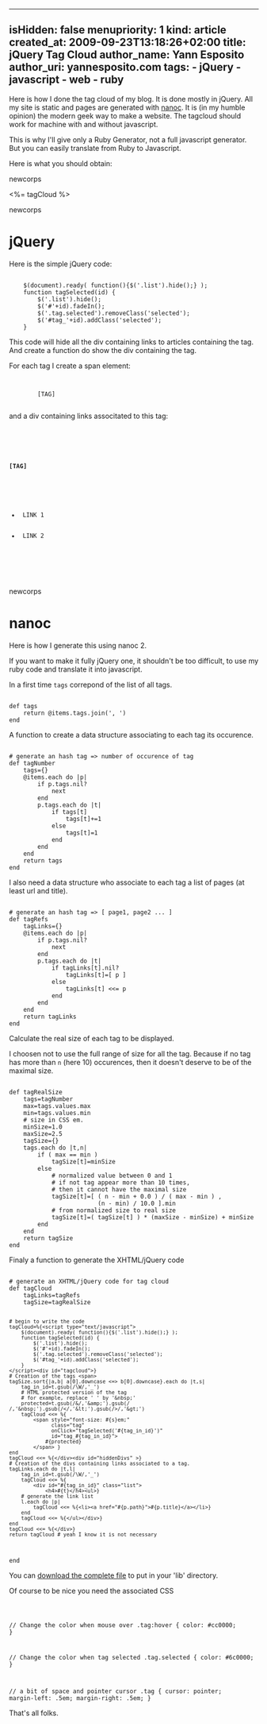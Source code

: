 -----
isHidden:       false
menupriority:   1
kind:           article
created_at:     2009-09-23T13:18:26+02:00
title: jQuery Tag Cloud
author_name: Yann Esposito
author_uri: yannesposito.com
tags:
    - jQuery
    - javascript
    - web
    - ruby
-----
Here is how I done the tag cloud of my blog. It is done mostly in jQuery.
All my site is static and pages are generated with [nanoc](nanoc.stoneship.org).
It is (in my humble opinion) the modern geek way to make a website. 
The tagcloud should work for machine with and without javascript.

This is why I'll give only a Ruby Generator, not a full javascript generator. 
But you can easily translate from Ruby to Javascript.

Here is what you should obtain:

newcorps

<div>
<%= tagCloud %>
</div>

newcorps

# jQuery

Here is the simple jQuery code:

<div>
<code class="javascript">
    $(document).ready( function(){$('.list').hide();} );
    function tagSelected(id) {
        $('.list').hide();
        $('#'+id).fadeIn();
        $('.tag.selected').removeClass('selected');
        $('#tag_'+id).addClass('selected');
    }
</code>
</div>

This code will hide all the div containing links to articles containing the tag. And create a function do show the div containing the tag.

For each tag I create a span element:

<div>
<code class="html">
    <span   style="font-size: 1.0em;" 
            class="tag" 
            onClick="tagSelected('[TAG]')" 
            id="tag_[TAG]">
        [TAG]
    </span> 
</code>
</div>

and a div containing links associtated to this tag:

<div>
<code class="html">
    <div id="[TAG]">
        <h4>[TAG]</h4>
        <ul>
            <li> LINK 1 </li>
            <li> LINK 2 </li>
        </ul>
    </div> 
</code>
</div>

newcorps

# nanoc

Here is how I generate this using nanoc 2.

If you want to make it fully jQuery one, it shouldn't be
too difficult, to use my ruby code and translate it into javascript.

In a first time `tags` correpond of the list of all tags.

<div>
<code class="ruby">
def tags
    return @items.tags.join(', ')
end
</code>
</div>

A function to create a data structure associating to each 
tag its occurence. 

<div>
<code class="ruby">
# generate an hash tag => number of occurence of tag
def tagNumber
    tags={}
    @items.each do |p|
        if p.tags.nil?
            next
        end
        p.tags.each do |t|
            if tags[t]
                tags[t]+=1
            else
                tags[t]=1
            end
        end
    end
    return tags
end
</code>
</div>

I also need a data structure who associate to each
tag a list of pages (at least url and title).

<div>
<code class="ruby">
# generate an hash tag => [ page1, page2 ... ]
def tagRefs
    tagLinks={}
    @items.each do |p|
        if p.tags.nil?
            next
        end
        p.tags.each do |t|
            if tagLinks[t].nil?
                tagLinks[t]=[ p ]
            else
                tagLinks[t] <<= p
            end
        end
    end
    return tagLinks
end
</code>
</div>

Calculate the real size of each tag to be displayed.

I choosen not to use the full range of size for all the tag. Because if no
tag has more than `n` (here 10) occurences, then it doesn't deserve to be
of the maximal size.

<div>
<code class="ruby">
def tagRealSize
    tags=tagNumber
    max=tags.values.max
    min=tags.values.min
    # size in CSS em.
    minSize=1.0
    maxSize=2.5
    tagSize={}
    tags.each do |t,n|
        if ( max == min )
            tagSize[t]=minSize
        else
            # normalized value between 0 and 1
            # if not tag appear more than 10 times, 
            # then it cannot have the maximal size
            tagSize[t]=[ ( n - min + 0.0 ) / ( max - min ) , 
                         (n - min) / 10.0 ].min
            # from normalized size to real size
            tagSize[t]=( tagSize[t] ) * (maxSize - minSize) + minSize
        end
    end
    return tagSize
end
</code>
</div>

Finaly a function to generate the XHTML/jQuery code

<div>
<code class="ruby">
# generate an XHTML/jQuery code for tag cloud
def tagCloud
    tagLinks=tagRefs
    tagSize=tagRealSize

    # begin to write the code
    tagCloud=%{<script type="text/javascript">
        $(document).ready( function(){$('.list').hide();} );
        function tagSelected(id) {
            $('.list').hide();
            $('#'+id).fadeIn();
            $('.tag.selected').removeClass('selected');
            $('#tag_'+id).addClass('selected');
        }
    </script><div id="tagcloud">}
    # Creation of the tags <span>
    tagSize.sort{|a,b| a[0].downcase <=> b[0].downcase}.each do |t,s|
        tag_in_id=t.gsub(/\W/,'_')
        # HTML protected version of the tag
        # for example, replace ' ' by '&nbsp;'
        protected=t.gsub(/&/,'&amp;').gsub(/ /,'&nbsp;').gsub(/</,'&lt;').gsub(/>/,'&gt;')
        tagCloud <<= %{
            <span style="font-size: #{s}em;" 
                  class="tag" 
                  onClick="tagSelected('#{tag_in_id}')" 
                  id="tag_#{tag_in_id}">
                #{protected}
            </span> }
    end
    tagCloud <<= %{</div><div id="hiddenDivs" >}
    # Creation of the divs containing links associated to a tag.
    tagLinks.each do |t,l|
        tag_in_id=t.gsub(/\W/,'_')
        tagCloud <<= %{
            <div id="#{tag_in_id}" class="list">
                <h4>#{t}</h4><ul>}
        # generate the link list
        l.each do |p|
            tagCloud <<= %{<li><a href="#{p.path}">#{p.title}</a></li>}
        end
        tagCloud <<= %{</ul></div>}
    end
    tagCloud <<= %{</div>}
    return tagCloud # yeah I know it is not necessary
end
</code>
</div>

You can [download the complete file](/n3blog/en/blog/2009-09-jQuery-Tag-Cloud/code/tag.rb) to put in your 'lib' directory.

Of course to be nice you need the associated CSS

<div>
<code class="css">

// Change the color when mouse over
.tag:hover {
  color: #cc0000; }

// Change the color when tag selected
.tag.selected {
  color: #6c0000; }

// a bit of space and pointer cursor
.tag {
  cursor: pointer;
  margin-left: .5em;
  margin-right: .5em; }
</code>
</div>

That's all folks.
